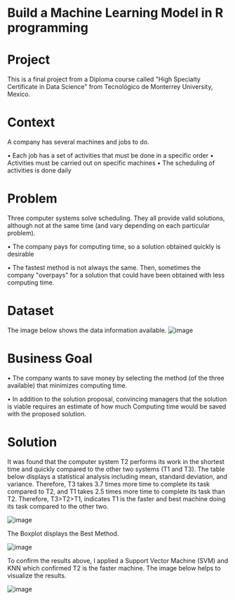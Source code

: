 # Build a Machine Learning Model in R programming 

# Project

This is a final project from a Diploma course called "High Specialty Certificate in Data Science" from Tecnológico de Monterrey University, Mexico.

# Context 

A company has several machines and jobs to do.

• Each job has a set of activities that must be done in a specific order
• Activities must be carried out on specific machines
• The scheduling of activities is done daily

# Problem

Three computer systems solve scheduling. They all provide valid solutions, although not at the same time (and vary depending on each particular problem).

• The company pays for computing time, so a solution obtained quickly is desirable

• The fastest method is not always the same. Then, sometimes the company "overpays" for a solution that could have been obtained with less computing time. 

# Dataset

The image below shows the data information available. 
![image](https://github.com/eloisjr/Machine_learning_R_programming/assets/81710422/c7f5182a-b85a-4e51-807b-c992f747896f)




# Business Goal 

• The company wants to save money by selecting the method (of the three available) that minimizes computing time.

• In addition to the solution proposal, convincing managers that the solution is viable requires an estimate of how much Computing time would be saved with the proposed solution.


# Solution 

It was found that the computer system T2 performs its work in the shortest time and quickly compared to the other two systems (T1 and T3).  The table below displays a statistical analysis including mean, standard deviation, and variance. Therefore, T3 takes 3.7 times more time to complete its task compared to T2, and T1 takes 2.5 times more time to complete its task than T2.  Therefore, T3>T2>T1, indicates T1 is the faster and best machine doing its task compared to the other two.

![image](https://github.com/eloisjr/Machine_learning_R_programming/assets/81710422/9bc582dc-46c6-4653-84c6-1f4cc25ce84c)


The Boxplot displays the Best Method. 

![image](https://github.com/eloisjr/Machine_learning_R_programming/assets/81710422/45904cbf-7c3e-44be-9492-81c11569c8d7)

To confirm the results above, I applied a Support Vector Machine (SVM) and KNN which confirmed T2 is the faster machine. The image below helps to visualize the results. 

![image](https://github.com/eloisjr/Machine_learning_R_programming/assets/81710422/3f31e3f1-e4b2-4885-9e48-f3fd53fbb273)


